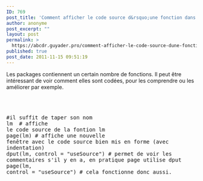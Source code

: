 ```yaml
---
ID: 769
post_title: 'Comment afficher le code source d&rsquo;une fonction dans R?'
author: anonyme
post_excerpt: ""
layout: post
permalink: >
  https://abcdr.guyader.pro/comment-afficher-le-code-source-dune-fonction-dans-r/
published: true
post_date: 2011-11-15 09:51:19
---
```

Les packages contiennent un certain nombre de fonctions. Il peut être intéressant de voir comment elles sont codées, pour les comprendre ou les améliorer par exemple.<br /><br /><br /> <pre lang='rsplus'><br />#il suffit de taper son nom<br />lm  # affiche le code source de la fontion lm<br />page(lm) # affiche une nouvelle fenêtre avec le code source bien mis en forme (avec indentation)<br />dput(lm, control = "useSource") # permet de voir les commentaires s'il y en a, en pratique page utilise dput<br />page(lm, control = "useSource") # cela fonctionne donc aussi.<br /></pre>